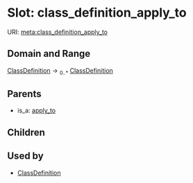 
# Slot: class_definition_apply_to




URI: [meta:class_definition_apply_to](https://w3id.org/linkml/meta/class_definition_apply_to)


## Domain and Range

[ClassDefinition](ClassDefinition.md) ->  <sub>0..*</sub> [ClassDefinition](ClassDefinition.md)

## Parents

 *  is_a: [apply_to](apply_to.md)

## Children


## Used by

 * [ClassDefinition](ClassDefinition.md)
